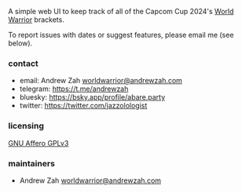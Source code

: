 A simple web UI to keep track of all of the
Capcom Cup 2024's [World Warrior](https://sf.esports.capcom.com/cpt/schedule/?tab=2)
brackets.

To report issues with dates or suggest features, please email me (see below).

### contact
- email: Andrew Zah <worldwarrior@andrewzah.com>
- telegram: https://t.me/andrewzah
- bluesky: https://bsky.app/profile/abare.party
- twitter: https://twitter.com/jazzolologist

### licensing
[GNU Affero GPLv3](https://www.gnu.org/licenses/agpl-3.0.en.html)

### maintainers
- Andrew Zah <worldwarrior@andrewzah.com>

